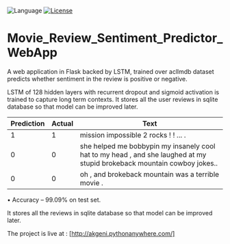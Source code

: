 ![Language](https://img.shields.io/badge/language-Python-orange.svg)
[![License](https://img.shields.io/badge/license-MIT-blue.svg)](./LICENSE.md) 
# Movie_Review_Sentiment_Predictor_WebApp

A web application in Flask backed by LSTM, trained over acllmdb dataset predicts
whether sentiment in the review is positive or negative. 

LSTM of 128 hidden layers with recurrent dropout and sigmoid activation is trained to capture long term contexts.
It stores all the user reviews in sqlite database so that model can be improved later.

| Prediction | Actual | Text |
| --- | --- | --- |
| 1 | 1 | mission impossible 2 rocks ! ! ... . |
| 0 | 0 | she helped me bobbypin my insanely cool hat to my head , and she laughed at my stupid brokeback mountain cowboy jokes.. |
| 0 | 0 | oh , and brokeback mountain was a terrible movie . |





• Accuracy – 99.09% on test set.

It stores all the reviews in sqlite database so that model
can be improved later.

The project is live at : [http://akgeni.pythonanywhere.com/]
